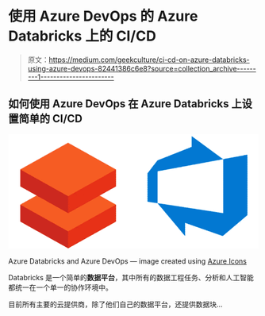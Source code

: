 # 使用 Azure DevOps 的 Azure Databricks 上的 CI/CD

> 原文：<https://medium.com/geekculture/ci-cd-on-azure-databricks-using-azure-devops-82441386c6e8?source=collection_archive---------1----------------------->

## 如何使用 Azure DevOps 在 Azure Databricks 上设置简单的 CI/CD

![](img/ffdc2b56648c301b537a55d67beddabf.png)

Azure Databricks and Azure DevOps — image created using [Azure Icons](https://docs.microsoft.com/en-us/azure/architecture/icons/)

Databricks 是一个简单的**数据平台**，其中所有的数据工程任务、分析和人工智能都统一在一个单一的协作环境中。

目前所有主要的云提供商，除了他们自己的数据平台，还提供数据块…